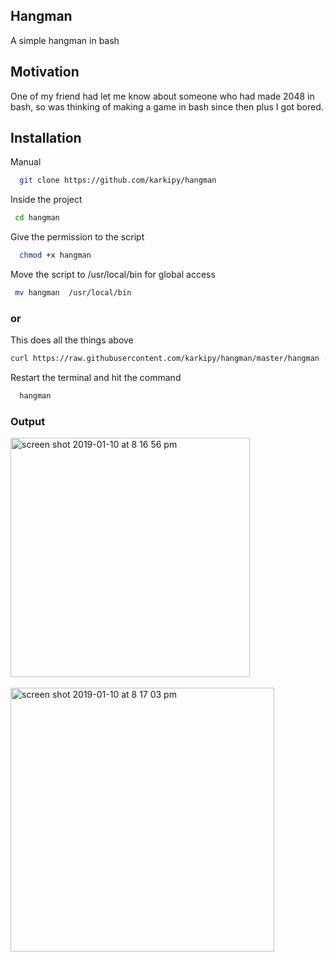 ## Hangman
  A simple hangman in bash

## Motivation

One of my friend had let me know about someone who had made 2048 in bash, so was thinking of making a game in bash since then plus I got bored.

## Installation

Manual

```bash
  git clone https://github.com/karkipy/hangman
```

Inside the project


```bash
 cd hangman
```

Give the permission to the script

```bash
  chmod +x hangman
```

Move the script to /usr/local/bin for global access

```bash
 mv hangman  /usr/local/bin
```

### or

This does all the things above

```bash
curl https://raw.githubusercontent.com/karkipy/hangman/master/hangman -o /usr/local/bin/hangman && chmod +x /usr/local/bin/hangman
```



Restart the terminal and hit the command

```bash
  hangman
```

### Output

<img width="383" alt="screen shot 2019-01-10 at 8 16 56 pm" src="https://user-images.githubusercontent.com/12614476/50975380-8ddbce80-1515-11e9-9253-517f584733fe.png">


<br>
<br>
<img width="422" alt="screen shot 2019-01-10 at 8 17 03 pm" src="https://user-images.githubusercontent.com/12614476/50975381-8e746500-1515-11e9-9eaf-f3e344a4b7a1.png">



